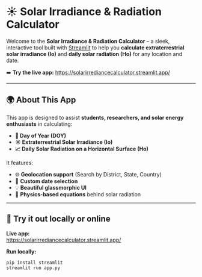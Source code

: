 # ☀️ Solar Irradiance & Radiation Calculator

Welcome to the **Solar Irradiance & Radiation Calculator** – a sleek, interactive tool built with [Streamlit](https://streamlit.io/) to help you **calculate extraterrestrial solar irradiance (Io)** and **daily solar radiation (Ho)** for any location and date.

➡️ **Try the live app:** https://solarirrediancecalculator.streamlit.app/

---

## 🌍 About This App

This app is designed to assist **students, researchers, and solar energy enthusiasts** in calculating:

- **📆 Day of Year (DOY)**
- **☀️ Extraterrestrial Solar Irradiance (Io)**
- **📈 Daily Solar Radiation on a Horizontal Surface (Ho)**

It features:
- 🌐 **Geolocation support** (Search by District, State, Country)
- 📅 **Custom date selection**
- 💡 **Beautiful glassmorphic UI**
- 🧠 **Physics-based equations** behind solar radiation

---

## 🚀 Try it out locally or online

**Live app:**  
https://solarirrediancecalculator.streamlit.app/

**Run locally:**

```bash
pip install streamlit
streamlit run app.py
